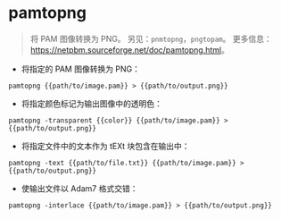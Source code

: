 # pamtopng

> 将 PAM 图像转换为 PNG。
> 另见：`pnmtopng`，`pngtopam`。
> 更多信息：<https://netpbm.sourceforge.net/doc/pamtopng.html>。

- 将指定的 PAM 图像转换为 PNG：

`pamtopng {{path/to/image.pam}} > {{path/to/output.png}}`

- 将指定颜色标记为输出图像中的透明色：

`pamtopng -transparent {{color}} {{path/to/image.pam}} > {{path/to/output.png}}`

- 将指定文件中的文本作为 tEXt 块包含在输出中：

`pamtopng -text {{path/to/file.txt}} {{path/to/image.pam}} > {{path/to/output.png}}`

- 使输出文件以 Adam7 格式交错：

`pamtopng -interlace {{path/to/image.pam}} > {{path/to/output.png}}`
